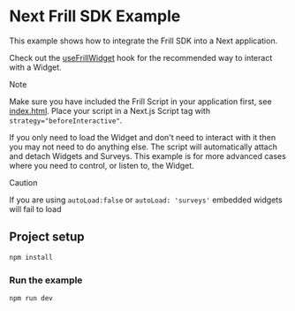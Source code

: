 # Next Frill SDK Example

This example shows how to integrate the Frill SDK into a Next application.

Check out the [useFrillWidget](./src/use-frill-widget.ts) hook for the recommended way to interact with a Widget.

> [!NOTE]
> Make sure you have included the Frill Script in your application first, see [index.html](./index.html).
> Place your script in a Next.js Script tag with `strategy="beforeInteractive"`.

If you only need to load the Widget and don't need to interact with it then you may not need to do anything else. The script will automatically attach and detach Widgets and Surveys. This example is for more advanced cases where you need to control, or listen to, the Widget.

> [!Caution]
> If you are using `autoLoad:false` or `autoLoad: 'surveys'` embedded widgets will fail to load

## Project setup

```bash
npm install
```

### Run the example

```bash
npm run dev
```
